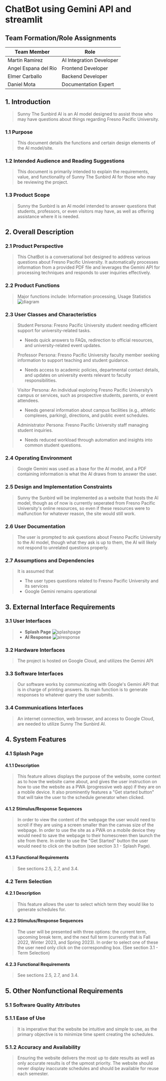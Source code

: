 # ChatBot using Gemini API and streamlit

 ## Team Formation/Role Assignments
 | Team Member | Role |
---|---
| Martin Ramirez | AI Integration Developer |
| Angel Espana del Rio | Frontend Developer |
| Elmer Carballo | Backend Developer |
| Daniel Mota | Documentation Expert |

## 1. Introduction
>Sunny The Sunbird AI is an AI model designed to assist those who may have questions about things regarding Fresno Pacific University.

### 1.1 Purpose 
>This document details the functions and certain design elements of the AI model/site.

### 1.2 Intended Audience and Reading Suggestions
>This document is primarily intended to explain the requirements, value, and functionality of Sunny The Sunbird AI for those who may be reviewing the project.

### 1.3 Product Scope
>Sunny the Sunbird is an AI model intended to answer questions that students, professors, or even visitors may have, as well as offering assistance where it is needed.

## 2. Overall Description

### 2.1 Product Perspective
>This ChatBot is a conversational bot designed to address various questions about Fresno Pacific University. It automatically processes information from a provided PDF file and leverages the Gemini API for processing techniques and responds to user inquiries effectively.
### 2.2 Product Functions
>Major functions include: Information processing, Usage Statistics
![diagram](use_case_diagram.png)

### 2.3 User Classes and Characteristics
>Student Persona: Fresno Pacific University student needing efficient support for university-related tasks. 
>- Needs quick answers to FAQs, redirection to official resources, and university-related event updates.

>Professor Persona: Fresno Pacific University faculty member seeking information to support teaching and student guidance. 
>- Needs access to academic policies, departmental contact details, and updates on university events relevant to faculty responsibilities.

>Visitor Persona: An individual exploring Fresno Pacific University’s campus or services, such as prospective students, parents, or event attendees. 
>- Needs general information about campus facilities (e.g., athletic complexes, parking), directions, and public event schedules. 

>Administrator Persona: Fresno Pacific University staff managing student inquiries. 
>- Needs reduced workload through automation and insights into common student questions.

### 2.4 Operating Environment
>Google Gemini was used as a base for the AI model, and a PDF containing information is what the AI draws from to answer the user.

### 2.5 Design and Implementation Constraints
>Sunny the Sunbird will be implemented as a website that hosts the AI model, though as of now is currently seperated from Fresno Pacific University's online resources, so even if these resources were to malfunction for whatever reason, the site would still work.

### 2.6 User Documentation
>The user is prompted to ask questions about Fresno Pacific University to the AI model, though what they ask is up to them, the AI will likely not respond to unrelated questions properly.

### 2.7 Assumptions and Dependencies
>It is assumed that
>* The user types questions related to Fresno Pacific University and its services
>* Google Gemini remains operational

## 3. External Interface Requirements

### 3.1 User Interfaces

> * **Splash Page**
![splashpage](image.png)
> * **AI Response**
![airesponse](image2.png)

### 3.2 Hardware Interfaces
>The project is hosted on Google Cloud, and utilizes the Gemini API

### 3.3 Software Interfaces
>Our software works by communicating with Google's Gemini API that is in charge of printing answers. Its main function is to generate responses to whatever query the user submits.

### 3.4 Communications Interfaces
>An internet connection, web browser, and access to Google Cloud, are needed to utilize Sunny The Sunbird AI.

## 4. System Features
### 4.1 Splash Page
#### 4.1.1 Description
>This feature allows displays the purpose of the website, some context as to how the website came about, and gives the user instruction on how to use the website as a PWA (progressive web app) if they are on a mobile device. It also prominently features a "Get started button" that will take the user to the schedule generator when clicked.

#### 4.1.2 Stimulus/Response Sequences
>In order to view the content of the webpage the user would need to scroll if they are using a screen smaller than the canvas size of the webpage. In order to use the site as a PWA on a mobile device they would need to save the webpage to their homescreen then launch the site from there. In order to use the "Get Started" button the user would need to click on the button (see section 3.1 - Splash Page).

#### 4.1.3 Functional Requirements
>See sections 2.5, 2.7, and 3.4.


### 4.2 Term Selection
#### 4.2.1 Description
>This feature allows the user to select which term they would like to generate schedules for.

#### 4.2.2 Stimulus/Response Sequences
>The user will be presented with three options: the current term, upcoming break term, and the next full term (currently that is Fall 2022, Winter 2023, and Spring 2023). In order to select one of these the user need only click on the corresponding box. (See section 3.1 - Term Selection)

#### 4.2.3 Functional Requirements
> See sections 2.5, 2.7, and 3.4.


## 5. Other Nonfunctional Requirements

### 5.1 Software Quality Attributes
### 5.1.1 Ease of Use
>It is imperative that the website be intuitive and simple to use, as the primary objective is to minimize time spent creating the schedules.

### 5.1.2 Accuracy and Availability
>Ensuring the website delivers the most up to date results as well as only accurate results is of the upmost priority. The website should never display inaccurate schedules and should be available for reuse each semester.

